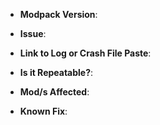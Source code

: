 <!--
Thanks for wanting to report an issue you've found. Please delete
this text and fill in the template below. If unsure about something, just do as
best as you're able. Thank you!
Note: any external modifications to this modpack will render all support useless,
ie; adding mods like optifine to the modpack! So please remove all added content, 
re-test bug/issue and resubmit!
-->

* **Modpack Version**: <!-- you must provide the version of the pack this issue happened -->

* **Issue**: <!-- detailed description of the issue -->

* **Link to Log or Crash File Paste**: <!-- please use https://pastebin.com to paste the text of your log/crash file -->

* **Is it Repeatable?**: <!-- can you repeat the issue -->

* **Mod/s Affected**: <!-- optional; if any mods are causing the direct issue please provide the name/version of the mod -->

* **Known Fix**: <!-- optional; if you know of a fix please let me know! Thanks -->
